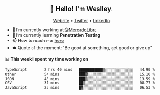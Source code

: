 <h2 align="center">👋 Hello! I'm Weslley.</h2>
<p align="center">
  <a href="http://weslleyneri.com.br">Website</a> •
  <a href="https://twitter.com/Weslley_Neri">Twitter</a> •
  <a href="https://www.linkedin.com/in/weslley-neri-3658908b">LinkedIn</a>
</p>


- 🔭 I’m currently working at [@MercadoLibre](https://github.com/mercadolibre)
- 🌱 I’m currently learning **Penetration Testing**
- 📫 How to reach me: [here](mailto:weslley39@gmail.com)
- ☁️ Quote of the moment: "Be good at something, get good or give up"

📊 **This week I spent my time working on**
<!--START_SECTION:waka-->

```txt
TypeScript        2 hrs 40 mins   ███████████▒░░░░░░░░░░░░░   44.90 %
Other             54 mins         ███▓░░░░░░░░░░░░░░░░░░░░░   15.10 %
JSON              48 mins         ███▒░░░░░░░░░░░░░░░░░░░░░   13.59 %
CSV               31 mins         ██▒░░░░░░░░░░░░░░░░░░░░░░   08.77 %
JavaScript        23 mins         █▓░░░░░░░░░░░░░░░░░░░░░░░   06.53 %
```

<!--END_SECTION:waka-->

<!-- Inspired by https://github.com/gruselhaus/gruselhaus -->